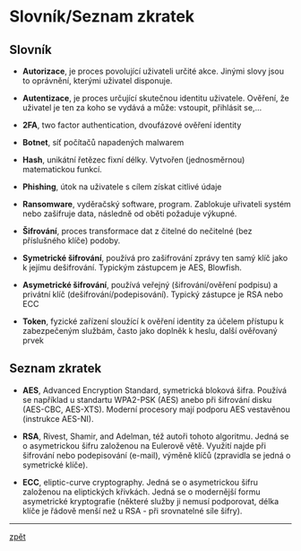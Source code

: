 # Slovník/Seznam zkratek

## Slovník

* **Autorizace**, je proces povolující uživateli určité akce. Jinými slovy jsou to oprávnění, kterými uživatel disponuje.

* **Autentizace**, je proces určující skutečnou identitu uživatele. Ověření, že uživatel je ten za koho se vydává a může: vstoupit, přihlásit se,...

* **2FA**, two factor authentication, dvoufázové ověření identity

* **Botnet**, síť počítačů napadených malwarem

* **Hash**, unikátní řetězec fixní délky. Vytvořen (jednosměrnou) matematickou funkcí.

* **Phishing**, útok na uživatele s cílem získat citlivé údaje

* **Ransomware**, vyděračský software, program. Zablokuje uřivateli systém nebo zašifruje data, následně od oběti požaduje výkupné.

* **Šifrování**, proces transformace dat z čitelné do nečitelné (bez příslušného klíče) podoby.

* **Symetrické šifrování**, používá pro zašifrování zprávy ten samý klíč jako k jejímu dešifrování. Typickým zástupcem je AES, Blowfish.

* **Asymetrické šifrování**, používá veřejný (šifrování/ověření podpisu) a privátní klíč (dešifrování/podepisování). Typický zástupce je RSA nebo ECC

* **Token**, fyzické zařízení sloužící k ověření identity za účelem přístupu k  zabezpečeným službám, často jako doplněk k heslu, další ověřovaný prvek

## Seznam zkratek

* **AES**, Advanced Encryption Standard, symetrická bloková šifra. Používá se například u standartu WPA2-PSK (AES) anebo při šifrování disku (AES-CBC, AES-XTS). Moderní procesory mají podporu AES vestavěnou (instrukce AES-NI).

* **RSA**, Rivest, Shamir, and Adelman, též autoři tohoto algoritmu. Jedná se o asymetrickou šifru založenou na Eulerově větě. Využití najde při šifrování nebo podepisování (e-mail), výměně klíčů (zpravidla se jedná o symetrické klíče).

* **ECC**, eliptic-curve cryptography. Jedná se o asymetrickou šifru založenou na eliptických křivkách. Jedná se o modernější formu asymetrické kryptografie (některé služby ji nemusí podporovat, délka klíče je řádově menší než u RSA - při srovnatelné síle šifry). 

---
[zpět](index.md)
